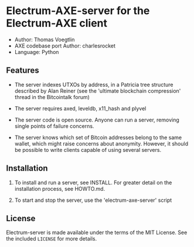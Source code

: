Electrum-AXE-server for the Electrum-AXE client
=========================================

  * Author: Thomas Voegtlin
  * AXE codebase port Author: charlesrocket
  * Language: Python

Features
--------

  * The server indexes UTXOs by address, in a Patricia tree structure
    described by Alan Reiner (see the 'ultimate blockchain
    compression' thread in the Bitcointalk forum)

  * The server requires axed, leveldb, x11_hash and plyvel

  * The server code is open source. Anyone can run a server, removing
    single points of failure concerns.

  * The server knows which set of Bitcoin addresses belong to the same
    wallet, which might raise concerns about anonymity. However, it
    should be possible to write clients capable of using several
    servers.

Installation
------------

  1. To install and run a server, see INSTALL. For greater
     detail on the installation process, see HOWTO.md.

  2. To start and stop the server, use the 'electrum-axe-server' script



License
-------

Electrum-server is made available under the terms of the MIT License.
See the included `LICENSE` for more details.
